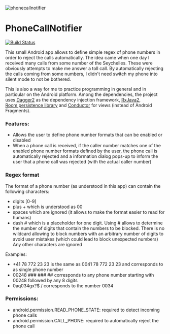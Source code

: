 ![phonecallnotifier](https://user-images.githubusercontent.com/37498811/44225890-71c74180-a1b0-11e8-898e-d3843a6c4f57.png)

# PhoneCallNotifier
[![Build Status](https://travis-ci.com/michaelheiniger/PhoneCallNotifier.svg?branch=master)](https://travis-ci.com/michaelheiniger/PhoneCallNotifier)

This small Android app allows to define simple regex of phone numbers in order to reject the calls automatically.
The idea came when one day I received many calls from some number of the Seychelles.
These were obviously attempts to make me answer a toll call. By automatically rejecting the calls coming from some
numbers, I didn't need switch my phone into silent mode to not be bothered.

This is also a way for me to practice programming in general and in particular on the Android platform.
Among the dependencies, the project uses [Dagger2](https://google.github.io/dagger/) as the dependency injection framework, 
[RxJava2](https://github.com/ReactiveX/RxJava),  
[Room persistence library](https://developer.android.com/topic/libraries/architecture/room) and [Conductor](https://github.com/bluelinelabs/Conductor) for views (instead of Android Fragments). 

### Features:
  * Allows the user to define phone number formats that can be enabled or disabled
  * When a phone call is received, if the caller number matches one 
  of the enabled phone number formats defined by the user, 
  the phone call is automatically rejected and a information 
  dialog pops-up to inform the user that a phone call was rejected 
  (with the actual caller number)

### Regex format
The format of a phone number (as understood in this app) can contain the following characters:
  * digits [0-9]
  * plus + which is understood as 00
  * spaces which are ignored (it allows to make the format easier to read for humans)
  * dash # which is a placeholder for one digit. 
  Using # allows to determine the number of digits that contain the numbers to be blocked. There is no wildcard allowing to block numbers with an arbitrary number of digits to avoid user mistakes (which could lead to block unexpected numbers)
Any other characters are ignored

Examples:
  * +41 78 772 23 23 is the same as 0041 78 772 23 23 and corresponds to as single phone number
  * 00248 ### ### ## corresponds to any phone number starting with 00248 followed by any 8 digits
  * 0aq034gx?$ / corresponds to the number 0034
  
  
### Permissions:
  * android.permission.READ_PHONE_STATE: required to detect incoming phone calls
  * android.permission.CALL_PHONE: required to automatically reject the phone call
  
  
